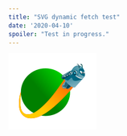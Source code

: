 ```yaml
---
title: "SVG dynamic fetch test"
date: '2020-04-10'
spoiler: "Test in progress."
---
```


<img src = "android-logo.svg" />